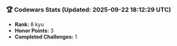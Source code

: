 ### 🏆 Codewars Stats (Updated: 2025-09-22 18:12:29 UTC)

- **Rank:** 8 kyu
- **Honor Points:** 3
- **Completed Challenges:** 1
